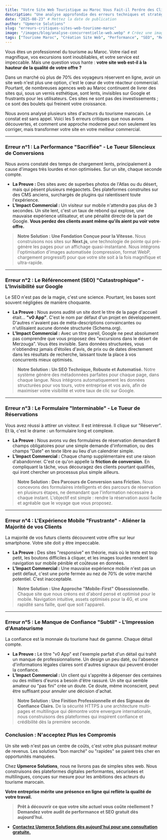 ```yaml
---
title: "Votre Site Web Touristique au Maroc Vous Fait-il Perdre des Clients ? 5 Erreurs Critiques à Éviter."
description: "Une analyse approfondie des erreurs techniques et stratégiques courantes qui coûtent cher aux hôtels, riads et agences de voyage marocains. Découvrez comment une approche moderne peut transformer votre présence en ligne."
date: "2025-08-23" # Mettez la date de publication
author: "Upmerce Solutions"
slug: "erreurs-critiques-sites-web-tourisme-maroc"
image: "/images/blog/analyse-concurrentielle-web.webp" # Créez une image pour cet article
tags: ["Tourisme Maroc", "Création Site Web", "Performance", "SEO", "Réservations Directes", "Next.js"]
---
```


Vous êtes un professionnel du tourisme au Maroc. Votre riad est magnifique, vos excursions sont inoubliables, et votre service est impeccable. Mais une question vous hante : **votre site web est-il à la hauteur de la qualité de votre offre ?**

Dans un marché où plus de 70% des voyageurs réservent en ligne, avoir un site web n'est plus une option, c'est le cœur de votre réacteur commercial. Pourtant, de nombreuses agences web au Maroc continuent de livrer des sites qui, sous un vernis esthétique, sont lents, invisibles sur Google et frustrants pour les utilisateurs. Ces sites ne sont pas des investissements ; ce sont des boulets qui freinent votre croissance.

Nous avons analysé plusieurs sites d'acteurs du tourisme marocain. Le constat est sans appel. Voici les 5 erreurs critiques que nous avons découvertes, et comment une approche moderne peut non seulement les corriger, mais transformer votre site en votre meilleur commercial.



---

### Erreur n°1 : La Performance "Sacrifiée" - Le Tueur Silencieux de Conversions

Nous avons constaté des temps de chargement lents, principalement à cause d'images très lourdes et non optimisées. Sur un site, chaque seconde compte.

* **La Preuve :** Des sites avec de superbes photos de l'Atlas ou du désert, mais qui pèsent plusieurs mégaoctets. Des plateformes construites sur des CMS anciens, surchargés de plugins qui ralentissent toute l'expérience.
* **L'Impact Commercial :** Un visiteur sur mobile n'attendra pas plus de 3 secondes. Un site lent, c'est un taux de rebond qui explose, une mauvaise expérience utilisateur, et une pénalité directe de la part de Google. **Vous perdez des clients avant même qu'ils aient pu voir votre offre.**

> **Notre Solution : Une Fondation Conçue pour la Vitesse.**
> Nous construisons nos sites sur **Next.js**, une technologie de pointe qui pré-génère les pages pour un affichage quasi-instantané. Nous intégrons l'optimisation d'images automatisée (compression, format WebP, chargement progressif) pour que votre site soit à la fois magnifique et ultra-rapide.

---

### Erreur n°2 : Le Référencement (SEO) "Catastrophique" - L'Invisibilité sur Google

Le SEO n'est pas de la magie, c'est une science. Pourtant, les bases sont souvent négligées de manière choquante.

* **La Preuve :** Nous avons audité un site dont le titre de la page d'accueil était... **"v0 App"**. C'est le nom par défaut d'un projet en développement. D'autres n'avaient pas de méta-descriptions convaincantes ou n'utilisaient aucune donnée structurée (Schema.org).
* **L'Impact Commercial :** Avec un titre pareil, Google ne peut absolument pas comprendre que vous proposez des "excursions dans le désert de Merzouga". Vous êtes invisible. Sans données structurées, vous n'obtiendrez jamais d'étoiles d'avis, de prix ou de dates directement dans les résultats de recherche, laissant toute la place à vos concurrents mieux optimisés.

> **Notre Solution : Un SEO Technique, Robuste et Automatisé.**
> Notre système génère des métadonnées parfaites pour chaque page, dans chaque langue. Nous intégrons automatiquement les données structurées pour vos tours, votre entreprise et vos avis, afin de maximiser votre visibilité et votre taux de clic sur Google.

---

### Erreur n°3 : Le Formulaire "Interminable" - Le Tueur de Réservations

Vous avez réussi à attirer un visiteur. Il est intéressé. Il clique sur "Réserver". Et là, c'est le drame : un formulaire long et complexe.

* **La Preuve :** Nous avons vu des formulaires de réservation demandant 8 champs obligatoires pour une simple demande d'information, ou des champs "Date" en texte libre au lieu d'un calendrier simple.
* **L'Impact Commercial :** Chaque champ supplémentaire est une raison d'abandonner. C'est ce qu'on appelle la **friction de conversion**. En compliquant la tâche, vous découragez des clients pourtant qualifiés, qui iront chercher un processus plus simple ailleurs.

> **Notre Solution : Des Parcours de Conversion sans Friction.**
> Nous concevons des formulaires intelligents et des parcours de réservation en plusieurs étapes, ne demandant que l'information nécessaire à chaque instant. L'objectif est simple : rendre la réservation aussi facile et agréable que le voyage que vous proposez.

---

### Erreur n°4 : L'Expérience Mobile "Frustrante" - Aliéner la Majorité de vos Clients

La majorité de vos futurs clients découvrent votre offre sur leur smartphone. Votre site doit y être impeccable.

* **La Preuve :** Des sites "responsive" en théorie, mais où le texte est trop petit, les boutons difficiles à cliquer, et les images lourdes rendent la navigation sur mobile pénible et coûteuse en données.
* **L'Impact Commercial :** Une mauvaise expérience mobile n'est pas un petit défaut, c'est une porte fermée au nez de 70% de votre marché potentiel. C'est inacceptable.

> **Notre Solution : Une Approche "Mobile-First" Obsessionnelle.**
> Chaque site que nous créons est d'abord pensé et optimisé pour le mobile. Navigation intuitive, assets optimisés pour la 4G, et une rapidité sans faille, quel que soit l'appareil.

---

### Erreur n°5 : Le Manque de Confiance "Subtil" - L'Impression d'Amateurisme

La confiance est la monnaie du tourisme haut de gamme. Chaque détail compte.

* **La Preuve :** Le titre "v0 App" est l'exemple parfait d'un détail qui trahit un manque de professionnalisme. Un design un peu daté, ou l'absence d'informations légales claires sont d'autres signaux qui peuvent éroder la confiance.
* **L'Impact Commercial :** Un client qui s'apprête à dépenser des centaines ou des milliers d'euros a besoin d'être rassuré. Un site qui semble amateur ou "pas fini" crée un doute. Ce doute, même inconscient, peut être suffisant pour annuler une décision d'achat.

> **Notre Solution : Une Finition Professionnelle et des Signaux de Confiance Clairs.**
> De la sécurité HTTPS à une architecture multi-pages et multilingue qui démontre votre envergure internationale, nous construisons des plateformes qui inspirent confiance et crédibilité dès la première seconde.

### Conclusion : N'acceptez Plus les Compromis

Un site web n'est pas un centre de coûts, c'est votre plus puissant moteur de revenus. Les solutions "bon marché" ou "rapides" se paient très cher en opportunités manquées.

Chez **Upmerce Solutions**, nous ne livrons pas de simples sites web. Nous construisons des plateformes digitales performantes, sécurisées et multilingues, conçues sur mesure pour les ambitions des acteurs du tourisme marocain.

**Votre entreprise mérite une présence en ligne qui reflète la qualité de votre travail.**

> **Prêt à découvrir ce que votre site actuel vous coûte réellement ? Demandez votre audit de performance et SEO gratuit dès aujourd'hui.**
* [**Contactez Upmerce Solutions dès aujourd'hui pour une consultation gratuite.**](https://www.upmerce.com/fr#contact)